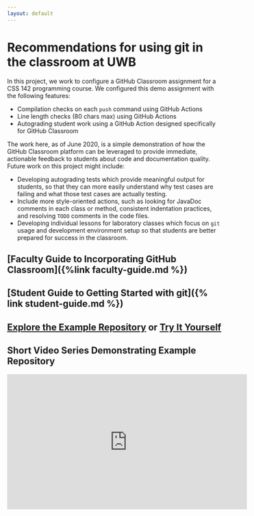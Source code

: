 ```yaml
---
layout: default
---
```


# Recommendations for using git in the classroom at UWB

In this project, we work to configure a GitHub Classroom assignment for 
a CSS 142 programming course. We configured this demo assignment with 
the following features:

* Compilation checks on each `push` command using GitHub Actions
* Line length checks (80 chars max) using GitHub Actions
* Autograding student work using a GitHub Action designed specifically 
  for GitHub Classroom

The work here, as of June 2020, is a simple demonstration of how the 
GitHub Classroom platform can be leveraged to provide immediate, actionable 
feedback to students about code and documentation quality. Future work 
on this project might include:

* Developing autograding tests which provide meaningful output for 
  students, so that they can more easily understand why test cases are 
  failing and what those test cases are actually testing.
* Include more style-oriented actions, such as looking for JavaDoc 
  comments in each class or method, consistent indentation practices, 
  and resolving `TODO` comments in the code files.
* Developing individual lessons for laboratory classes which focus on 
  `git` usage and development environment setup so that students are 
  better prepared for success in the classroom.

## [Faculty Guide to Incorporating GitHub Classroom]({%link faculty-guide.md %})

## [Student Guide to Getting Started with git]({% link student-guide.md %})

## [Explore the Example Repository](https://github.com/t4guw/CSS142_HW1) or [Try It Yourself](https://classroom.github.com/a/RzC1asr_)

## Short Video Series Demonstrating Example Repository

<iframe width="560" height="315" src="https://www.youtube.com/embed/videoseries?list=PLvi0D8kkmY9kBrExj05tu3bRdwRbOoabk" frameborder="0" allow="accelerometer; autoplay; encrypted-media; gyroscope; picture-in-picture" allowfullscreen></iframe>

